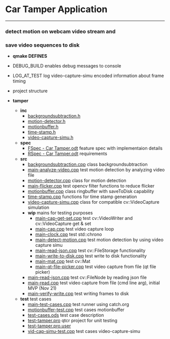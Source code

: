 # Car Tamper Application
-----------------------
 
### detect motion on webcam video stream and
### save video sequences to disk

- __qmake DEFINES__ 
- DEBUG_BUILD enables debug messages to console
- LOG_AT_TEST log video-capture-simu encoded information about frame timing

- project structure

- __tamper__
   - __inc__
     - [backgroundsubtraction.h](inc/backgroundsubtraction.h)
     - [motion\-detector.h](inc/motion-detector.h)
     - [motionbuffer.h](inc/motionbuffer.h)
     - [time\-stamp.h](inc/time-stamp.h)
     - [video\-capture\-simu.h](inc/video-capture-simu.h)
   - __spec__
     - [FSpec \- Car Tamper.odt](spec/FSpec%20-%20Car%20Tamper.odt)			feature spec with implementaion details
     - [RSpec \- Car Tamper.odt](spec/RSpec%20-%20Car%20Tamper.odt)			requirements
   - __src__
     - [backgroundsubtraction.cpp](src/backgroundsubtraction.cpp)		 	class backgroundsubtraction
     - [main\-analyze\-video.cpp](src/main-analyze-video.cpp)				test motion detection by analyzing video file
     - [motion\-detector.cpp](src/motion-detector.cpp)						class for motion detection
     - [main\-flicker.cpp](src/main-flicker.cpp)                            test opencv filter functions to reduce flicker
     - [motionbuffer.cpp](src/motionbuffer.cpp)								class ringbuffer with saveToDisk capability
     - [time\-stamp.cpp](src/time-stamp.cpp)								functions for time stamp generation
     - [video\-capture\-simu.cpp](src/video-capture-simu.cpp)				class for compatible cv::VideoCapture simulation
      - __wip__																mains for testing purposes
         - [main\-cap\-get\-set.cpp](src/wip/main-cap-get-set.cpp)			test cv::VideoWriter and cv::VideoCapture get & set
         - [main\-cap.cpp](src/wip/main-cap.cpp)							test video capture loop
         - [main\-clock.cpp](src/wip/main-clock.cpp)						test std::chrono
         - [main\-detect\-motion.cpp](src/main-detect-motion.cpp)			test motion detection by using video capture simu
         - [main\-read\-json.cpp](src/wip/main-read-json.cpp)               test cv::FileStorage functionality
         - [main\-write\-to\-disk.cpp](src/main-write-to-disk.cpp)			test write to disk functionality
         - [main\-mat.cpp](src/wip/main-mat.cpp)							test cv::Mat	
         - [main\-qt\-file\-picker.cpp](src/wip/main-qt-file-picker.cpp)	test video capture from file (qt file picker)
       - [main\-read\-json.cpp](src/wip/main-read-json.cpp)					test cv::FileNode by reading json file
       - [main\-read.cpp](src/wip/main-read.cpp)							test video capture from file (cmd line arg), initial MVP (Nov 21)
       - [main\-verify\-write.cpp](src/wip/main-verify-write.cpp)			test writing frames to disk
   - __test__																test cases
     - [main\-test\-cases.cpp](test/main-test-cases.cpp)					test runner using catch.org
     - [motionbuffer\-test.cpp](test/motionbuffer-test.cpp)					test cases motionbuffer
     - [test\-cases.ods](test/test-cases.ods)								test case description
     - [test\-tamper.pro](test/test-tamper.pro)								qtcr project for unit testing
     - [test\-tamper.pro.user](test/test-tamper.pro.user)
     - [vid\-cap\-simu\-test.cpp](test/vid-cap-simu-test.cpp)				test cases video-capture-simu

